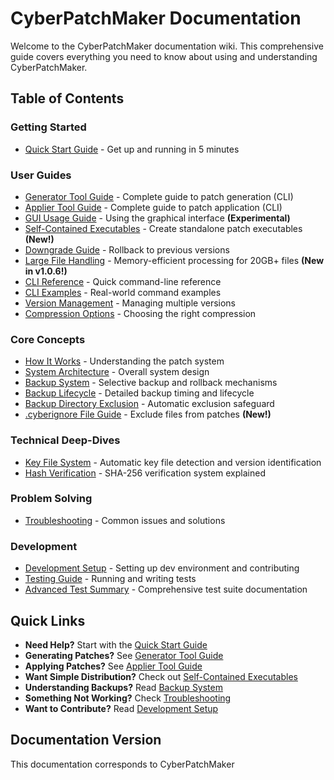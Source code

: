 # CyberPatchMaker Documentation

Welcome to the CyberPatchMaker documentation wiki. This comprehensive guide covers everything you need to know about using and understanding CyberPatchMaker.

## Table of Contents

### Getting Started
- [Quick Start Guide](quick-start.md) - Get up and running in 5 minutes

### User Guides
- [Generator Tool Guide](generator-guide.md) - Complete guide to patch generation (CLI)
- [Applier Tool Guide](applier-guide.md) - Complete guide to patch application (CLI)
- [GUI Usage Guide](gui-usage.md) - Using the graphical interface **(Experimental)**
- [Self-Contained Executables](self-contained-executables.md) - Create standalone patch executables **(New!)**
- [Downgrade Guide](downgrade-guide.md) - Rollback to previous versions
- [Large File Handling](large-file-handling.md) - Memory-efficient processing for 20GB+ files **(New in v1.0.6!)**
- [CLI Reference](cli-reference.md) - Quick command-line reference
- [CLI Examples](CLI-EXAMPLES.md) - Real-world command examples
- [Version Management](version-management.md) - Managing multiple versions
- [Compression Options](compression-guide.md) - Choosing the right compression

### Core Concepts
- [How It Works](how-it-works.md) - Understanding the patch system
- [System Architecture](architecture.md) - Overall system design
- [Backup System](backup-system.md) - Selective backup and rollback mechanisms
- [Backup Lifecycle](backup-lifecycle.md) - Detailed backup timing and lifecycle
- [Backup Directory Exclusion](backup-exclusion.md) - Automatic exclusion safeguard
- [.cyberignore File Guide](cyberignore-guide.md) - Exclude files from patches **(New!)**

### Technical Deep-Dives
- [Key File System](key-file-system.md) - Automatic key file detection and version identification
- [Hash Verification](hash-verification.md) - SHA-256 verification system explained

### Problem Solving
- [Troubleshooting](troubleshooting.md) - Common issues and solutions

### Development
- [Development Setup](development-setup.md) - Setting up dev environment and contributing
- [Testing Guide](testing-guide.md) - Running and writing tests
- [Advanced Test Summary](ADVANCED-TEST-SUMMARY.md) - Comprehensive test suite documentation

## Quick Links

- **Need Help?** Start with the [Quick Start Guide](quick-start.md)
- **Generating Patches?** See [Generator Tool Guide](generator-guide.md)
- **Applying Patches?** See [Applier Tool Guide](applier-guide.md)
- **Want Simple Distribution?** Check out [Self-Contained Executables](self-contained-executables.md)
- **Understanding Backups?** Read [Backup System](backup-system.md)
- **Something Not Working?** Check [Troubleshooting](troubleshooting.md)
- **Want to Contribute?** Read [Development Setup](development-setup.md)

## Documentation Version

This documentation corresponds to CyberPatchMaker